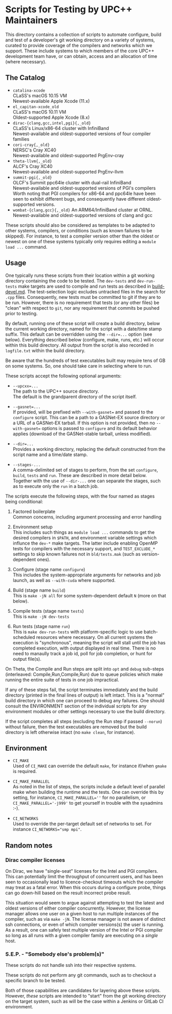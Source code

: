 # Scripts for Testing by UPC++ Maintainers

This directory contains a collection of scripts to automate configure, build
and test of a developer's git working directory on a variety of systems,
curated to provide coverage of the compilers and networks which we support.
These include systems to which members of the core UPC++ development team
have, or can obtain, access and an allocation of time (where necessary).

## The Catalog

+ `catalina-xcode`  
    CLaSS's macOS 10.15 VM  
    Newest-available Apple Xcode (11.x)
+ `el_capitan-xcode_old`  
    CLaSS's macOS 10.11 VM  
    Oldest-supported Apple Xcode (8.x)
+ `dirac-{clang,gcc,intel,pgi}{,_old}`  
    CLaSS's Linux/x86-64 cluster with InfiniBand  
    Newest-available and oldest-supported versions of four compiler families
+ `cori-cray{,_old}`  
    NERSC's Cray XC40  
    Newest-available and oldest-supported PrgEnv-cray  
+ `theta-llvm{,_old}`  
    ALCF's Cray XC40  
    Newest-available and oldest-supported PrgEnv-llvm  
+ `summit-pgi{,_old}`  
    OLCF's Summit ppc64le cluster with dual-rail InfiniBand  
    Newest-available and oldest-supported versions of PGI's compilers  
    Worth noting that PGI compilers for x86-64 and ppc64le have been
    seen to exhibit different bugs, and consequently have different
    oldest-supported versions.
+ `wombat-{clang,gcc}{,_old}`
    An ARM64/InfiniBand cluster at ORNL.
    Newest-available and oldest-supported versions of clang and gcc

These scripts should also be considered as templates to be adapted to other
systems, compilers, or conditions (such as known failures to be skipped).  For
instance, to test a compiler version other than the oldest or newest on one of
these systems typically only requires editing a `module load ...` command.

## Usage

One typically runs these scripts from their location within a git working
directory containing the code to be tested.  The `dev-tests` and
`dev-run-tests` make targets are used to compile and run tests as described in
[build-devel.md](../../docs/build-devel.md).  The test-selection logic excludes
untracked files in the search for `.cpp` files.  Consequently, new tests must
be committed to git if they are to be run.  However, there is no requirement
that tests (or any other files) be "clean" with respect to `git`, nor any
requirement that commits be pushed prior to testing.

By default, running one of these script will create a build directory, below
the current working directory, named for the script with a date/time stamp
suffix.  This default can be overridden using the `--dir=...` option (see
below).  Everything described below (configure, make, runs, etc.) will occur
within this build directory.  All output from the script is also recorded in
`logfile.txt` within the build directory.

Be aware that the hundreds of test executables built may require tens of GB on
some systems.  So, one should take care in selecting where to run.

These scripts accept the following optional arguments:

* `--upcxx=...`  
  The path to the UPC++ source directory.  
  The default is the grandparent directory of the script itself.

* `--gasnet=...`  
  If provided, will be prefixed with `--with-gasnet=` and passed to the
  `configure` script.  This can be a path to a GASNet-EX source directory or
  a URL of a GASNet-EX tarball.  If this option is not provided, then no
  `--with-gasnet=` options is passed to `configure` and its default behavior
  applies (download of the GASNet-stable tarball, unless modified).

* `--dir=...`  
  Provides a working directory, replacing the default constructed from the
  script name and a time/date stamp.

* `--stages-...`  
  A comma-delimited set of stages to perform, from the set `configure`,
  `build`, `tests` and `run`.  These are described in more detail below.
  Together with the use of `--dir-...` one can separate the stages, such
  as to execute only the `run` in a batch job.

The scripts execute the following steps, with the four named as stages being
conditional:

1.  Factored boilerplate  
    Common concerns, including argument processing and error handling

2.  Environment setup  
    This includes such things as `module load ...` commands to get the desired
    compilers in `$PATH`, and environment variable settings which influnce the
    `dev-*` make targets.  The latter include enabling OpenMP tests for
    compilers with the necessary support, and `TEST_EXCLUDE_*` settings to
    skip known failures not in `bld/tests.mak` (such as version-dependent
    ones).

3.  Configure (stage name `configure`)  
    This includes the system-appropriate arguments for networks and job
    launch, as well as `--with-cuda` where supported.

4.  Build (stage name `build`)  
    This is `make -jN all` for some system-dependent default `N` (more on that
    below).

5.  Compile tests (stage name `tests`)  
    This is `make -jN dev-tests`

6.  Run tests (stage name `run`)  
    This is `make dev-run-tests` with platform-specific logic to use
    batch-scheduled resources where necessary.  On all current systems the
    execution is "synchronous", meaning the script will stall until the
    job has completed execution, with output displayed in real time.  There
    is no need to manaully track a job id, poll for job completion, or hunt
    for output file(s).

On Theta, the Compile and Run steps are split into `opt` and `debug` sub-steps
(interleaved: Compile,Run,Compile,Run) due to queue policies which make running
the entire suite of tests in one job impractical.

If any of these steps fail, the script terminates immediately and the build
directory (printed in the final lines of output) is left intact.  This is a
"normal" build directory in which one can proceed to debug any failures.  One
should consult the ENVIRONMENT section of the individual scripts for any
environment modules or other settings necessary to use the build directory.

If the script completes all steps (excluding the Run step if passed `--norun`)
without failure, then the test executables are removed but the build directory
is left otherwise intact (no `make clean`, for instance).

## Environment

* `CI_MAKE`  
  Used of `CI_MAKE` can override the default `make`, for instance if/when
  `gmake` is required.

* `CI_MAKE_PARALLEL`  
  As noted in the list of steps, the scripts include a default level of
  parallel make when building the runtime and the tests.  One can override this
  by setting, for instance, `CI_MAKE_PARALLEL=''` for no parallelism, or
  `CI_MAKE_PARALLEL='-j999'` to get yourself in trouble with the sysadmins :-).

* `CI_NETWORKS`  
  Used to override the per-target default set of networks to set.
  For instance `CI_NETWORKS="smp mpi"`.

## Random notes

### Dirac compiler licenses

On Dirac, we have "single-seat" licenses for the Intel and PGI compilers.
This can potentially limit the throughput of concurrent users, and has been
seen to occasionally lead to licence-checkout timeouts which the compiler may
treat as a fatal error.  When this occurs during a configure probe, things can
go down-hill based on the result incorrect probe result.

This situation would seem to argue against attempting to test the latest and
oldest versions of either compiler concurrently.  However, the license manager
allows one user on a given host to run multiple instances of the compiler,
such as via `make -jN`.  The license manager is not aware of distinct ssh
connections, or even of which compiler versions(s) the user is running.  As a
result, one can safely test multiple version of the Intel or PGI compiler so
long as all runs with a given compiler family are executing on a *single*
host.

### S.E.P. - "Somebody else's problem(s)"

These scripts do not handle ssh into their respective systems.

These scripts do not perform any git commands, such as to checkout a specific
branch to be tested.

Both of those capabilities are candidates for layering above these scripts.
However, _these_ scripts are intended to "start" from the git working
directory on the target system, such as will be the case within a Jenkins or
GitLab CI environment.
